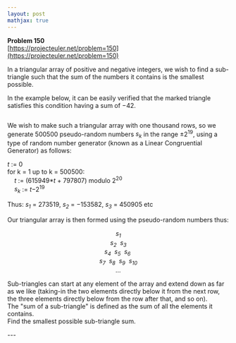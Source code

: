 ```yaml
---
layout: post
mathjax: true
---
```

**Problem 150**  
[https://projecteuler.net/problem=150](https://projecteuler.net/problem=150)

<p>In a triangular array of positive and negative integers, we wish to find a sub-triangle such that the sum of the numbers it contains is the smallest possible.</p>
<p>In the example below, it can be easily verified that the marked triangle satisfies this condition having a sum of −42.</p>
<div class="center">
<img src="project/images/p150.gif" class="dark_img" alt="" /></div>
<p>We wish to make such a triangular array with one thousand rows, so we generate 500500 pseudo-random numbers <span style="font-style:italic;">s<sub>k</sub></span> in the range ±2<sup>19</sup>, using a type of random number generator (known as a Linear Congruential Generator) as follows:</p>
<p class="margin_left"><span style="font-style:italic;">t</span> := 0
<br />
for k = 1 up to k = 500500:
<br />
    <span style="font-style:italic;">t</span> := (615949*<span style="font-style:italic;">t</span> + 797807) modulo 2<sup>20</sup><br />
    <span style="font-style:italic;">s<sub>k</sub></span> := <span style="font-style:italic;">t</span>−2<sup>19</sup></p>
<p>Thus: <span style="font-style:italic;">s<sub>1</sub></span> = 273519, <span style="font-style:italic;">s<sub>2</sub></span> = −153582, <span style="font-style:italic;">s<sub>3</sub></span> = 450905 etc</p>
<p>Our triangular array is then formed using the pseudo-random numbers thus:</p>
<div style="text-align:center;font-style:italic;">
s<sub>1</sub><br />
s<sub>2</sub>  s<sub>3</sub><br />
s<sub>4</sub>  s<sub>5</sub>  s<sub>6</sub>  
<br />
s<sub>7</sub>  s<sub>8</sub>  s<sub>9</sub>  s<sub>10</sub><br />
...
</div>
<p>Sub-triangles can start at any element of the array and extend down as far as we like (taking-in the two elements directly below it from the next row, the three elements directly below from the row after that, and so on).
<br />
The "sum of a sub-triangle" is defined as the sum of all the elements it contains.
<br />
Find the smallest possible sub-triangle sum.</p>
---
